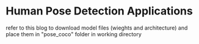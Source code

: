# Human Pose Detection Applications
refer to this blog to download model files (wieghts and architecture) and place them in "pose_coco" folder in working directory
